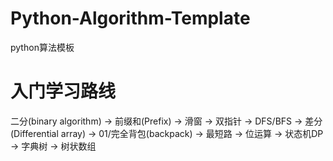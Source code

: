 # Python-Algorithm-Template
python算法模板



# 入门学习路线
二分(binary algorithm) -> 前缀和(Prefix) -> 滑窗 -> 双指针 -> DFS/BFS -> 差分(Differential array) -> 
01/完全背包(backpack) -> 最短路 -> 位运算 -> 状态机DP -> 字典树 -> 树状数组 
